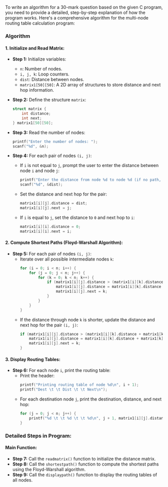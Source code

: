 To write an algorithm for a 30-mark question based on the given C program, you need to provide a detailed, step-by-step explanation of how the program works. Here's a comprehensive algorithm for the multi-node routing table calculation program:

### Algorithm

#### 1. **Initialize and Read Matrix:**
   - **Step 1:** Initialize variables:
     - `n`: Number of nodes.
     - `i, j, k`: Loop counters.
     - `dist`: Distance between nodes.
     - `matrix1[50][50]`: A 2D array of structures to store distance and next hop information.

   - **Step 2:** Define the structure `matrix`:
     ```c
     struct matrix {
         int distance;
         int next;
     } matrix1[50][50];
     ```

   - **Step 3:** Read the number of nodes:
     ```c
     printf("Enter the number of nodes: ");
     scanf("%d", &n);
     ```

   - **Step 4:** For each pair of nodes `(i, j)`:
     - If `i` is not equal to `j`, prompt the user to enter the distance between node `i` and node `j`:
       ```c
       printf("Enter the distance from node %d to node %d (if no path, enter 999): ", i + 1, j + 1);
       scanf("%d", &dist);
       ```
     - Set the distance and next hop for the pair:
       ```c
       matrix1[i][j].distance = dist;
       matrix1[i][j].next = j;
       ```
     - If `i` is equal to `j`, set the distance to `0` and next hop to `i`:
       ```c
       matrix1[i][i].distance = 0;
       matrix1[i][i].next = i;
       ```

#### 2. **Compute Shortest Paths (Floyd-Warshall Algorithm):**
   - **Step 5:** For each pair of nodes `(i, j)`:
     - Iterate over all possible intermediate nodes `k`:
       ```c
       for (i = 0; i < n; i++) {
           for (j = 0; j < n; j++) {
               for (k = 0; k < n; k++) {
                   if (matrix1[i][j].distance > (matrix1[i][k].distance + matrix1[k][j].distance)) {
                       matrix1[i][j].distance = matrix1[i][k].distance + matrix1[k][j].distance;
                       matrix1[i][j].next = k;
                   }
               }
           }
       }
       ```
     - If the distance through node `k` is shorter, update the distance and next hop for the pair `(i, j)`:
       ```c
       if (matrix1[i][j].distance > (matrix1[i][k].distance + matrix1[k][j].distance)) {
           matrix1[i][j].distance = matrix1[i][k].distance + matrix1[k][j].distance;
           matrix1[i][j].next = k;
       }
       ```

#### 3. **Display Routing Tables:**
   - **Step 6:** For each node `i`, print the routing table:
     - Print the header:
       ```c
       printf("Printing routing table of node %d\n", i + 1);
       printf("Dest \t \t Dist \t \t Next\n");
       ```
     - For each destination node `j`, print the destination, distance, and next hop:
       ```c
       for (j = 0; j < n; j++) {
           printf("%d \t \t %d \t \t %d\n", j + 1, matrix1[i][j].distance, matrix1[i][j].next + 1);
       }
       ```

### Detailed Steps in Program:

#### Main Function:
   - **Step 7:** Call the `readmatrix()` function to initialize the distance matrix.
   - **Step 8:** Call the `shortestpath()` function to compute the shortest paths using the Floyd-Warshall algorithm.
   - **Step 9:** Call the `displaypath()` function to display the routing tables of all nodes.

